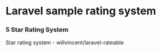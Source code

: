 # Laravel sample rating system

### 5 Star Rating System

Star rating system - willvincent/laravel-rateable
